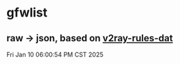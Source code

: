 # gfwlist
## raw -> json, based on [v2ray-rules-dat](https://github.com/Loyalsoldier/v2ray-rules-dat)
Fri Jan 10 06:00:54 PM CST 2025

